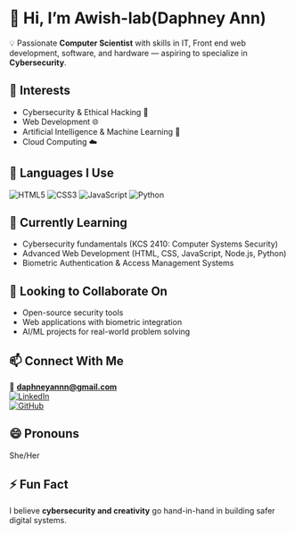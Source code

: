 # 👋 Hi, I’m Awish-lab(Daphney Ann)  

💡 Passionate **Computer Scientist** with skills in IT, Front end web development, software, and hardware — aspiring to specialize in **Cybersecurity**.  

## 👀 Interests  
- Cybersecurity & Ethical Hacking 🔐  
- Web Development 🌐  
- Artificial Intelligence & Machine Learning 🤖  
- Cloud Computing ☁️
## 🔧 Languages I Use  

![HTML5](https://img.shields.io/badge/HTML5-E34F26?style=for-the-badge&logo=html5&logoColor=white)
![CSS3](https://img.shields.io/badge/CSS3-1572B6?style=for-the-badge&logo=css3&logoColor=white)
![JavaScript](https://img.shields.io/badge/JavaScript-F7DF1E?style=for-the-badge&logo=javascript&logoColor=black)
![Python](https://img.shields.io/badge/Python-3776AB?style=for-the-badge&logo=python&logoColor=white)

## 🌱 Currently Learning  
- Cybersecurity fundamentals (KCS 2410: Computer Systems Security)  
- Advanced Web Development (HTML, CSS, JavaScript, Node.js, Python)  
- Biometric Authentication & Access Management Systems  

## 💞️ Looking to Collaborate On  
- Open-source security tools  
- Web applications with biometric integration  
- AI/ML projects for real-world problem solving  

## 📫 Connect With Me  
📧 **daphneyannn@gmail.com**  
[![LinkedIn](https://img.shields.io/badge/LinkedIn-0A66C2?style=for-the-badge&logo=linkedin&logoColor=blue)](https://www.linkedin.com/in/daphney-ann-a4310b239/)  
[![GitHub](https://img.shields.io/badge/GitHub-181717?style=for-the-badge&logo=github&logoColor=white)](https://github.com/Awish-lab)  
 
## 😄 Pronouns  
She/Her  

## ⚡ Fun Fact  
I believe **cybersecurity and creativity** go hand-in-hand in building safer digital systems.
